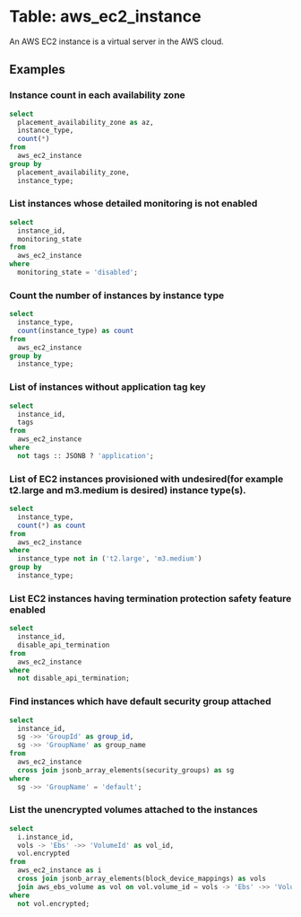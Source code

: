 # Table: aws_ec2_instance

An AWS EC2 instance is a virtual server in the AWS cloud.

## Examples

### Instance count in each availability zone

```sql
select
  placement_availability_zone as az,
  instance_type,
  count(*)
from
  aws_ec2_instance
group by
  placement_availability_zone,
  instance_type;
```


### List instances whose detailed monitoring is not enabled

```sql
select
  instance_id,
  monitoring_state
from
  aws_ec2_instance
where
  monitoring_state = 'disabled';
```


### Count the number of instances by instance type

```sql
select
  instance_type,
  count(instance_type) as count
from
  aws_ec2_instance
group by
  instance_type;
```


### List of instances without application tag key

```sql
select
  instance_id,
  tags
from
  aws_ec2_instance
where
  not tags :: JSONB ? 'application';
```


### List of EC2 instances provisioned with undesired(for example t2.large and m3.medium is desired) instance type(s).

```sql
select
  instance_type,
  count(*) as count
from
  aws_ec2_instance
where
  instance_type not in ('t2.large', 'm3.medium')
group by
  instance_type;
```


### List EC2 instances having termination protection safety feature enabled

```sql
select
  instance_id,
  disable_api_termination
from
  aws_ec2_instance
where
  not disable_api_termination;
```


### Find instances which have default security group attached

```sql
select
  instance_id,
  sg ->> 'GroupId' as group_id,
  sg ->> 'GroupName' as group_name
from
  aws_ec2_instance
  cross join jsonb_array_elements(security_groups) as sg
where
  sg ->> 'GroupName' = 'default';
```


### List the unencrypted volumes attached to the instances

```sql
select
  i.instance_id,
  vols -> 'Ebs' ->> 'VolumeId' as vol_id,
  vol.encrypted
from
  aws_ec2_instance as i
  cross join jsonb_array_elements(block_device_mappings) as vols
  join aws_ebs_volume as vol on vol.volume_id = vols -> 'Ebs' ->> 'VolumeId'
where
  not vol.encrypted;
```